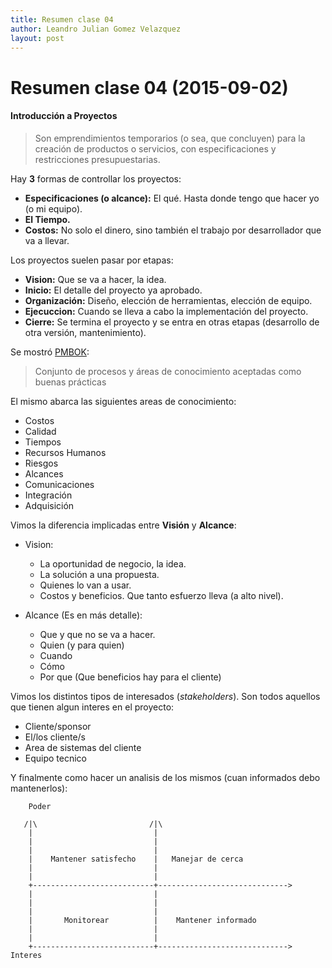 ```yaml
---
title: Resumen clase 04
author: Leandro Julian Gomez Velazquez
layout: post
---
```


Resumen clase 04 (2015-09-02)
==============================

#### Introducción a Proyectos

> Son emprendimientos temporarios (o sea, que concluyen) para la creación de productos o servicios, con especificaciones y restricciones presupuestarias.

Hay __3__ formas de controllar los proyectos:
- __Especificaciones (o alcance):__ El qué. Hasta donde tengo que hacer yo (o mi equipo).
- __El Tiempo.__
- __Costos:__ No solo el dinero, sino también el trabajo por desarrollador que va a llevar.

Los proyectos suelen pasar por etapas:
- __Vision:__ Que se va a hacer, la idea.
- __Inicio:__ El detalle del proyecto ya aprobado.
- __Organización:__ Diseño, elección de herramientas, elección de equipo.
- __Ejecuccion:__ Cuando se lleva a cabo la implementación del proyecto.
- __Cierre:__ Se termina el proyecto y se entra en otras etapas (desarrollo de otra versión, mantenimiento).


Se mostró [PMBOK](https://www.pmi.org/PMBOK-Guide-and-Standards.aspx):
> Conjunto de procesos y áreas de conocimiento aceptadas como buenas prácticas

El mismo abarca las siguientes areas de conocimiento:
* Costos
* Calidad
* Tiempos
* Recursos Humanos
* Riesgos
* Alcances
* Comunicaciones
* Integración
* Adquisición


Vimos la diferencia implicadas entre __Visión__ y __Alcance__:

* Vision:
    - La oportunidad de negocio, la idea.
    - La solución a una propuesta.
    - Quienes lo van a usar.
    - Costos y beneficios. Que tanto esfuerzo lleva (a alto nivel).

* Alcance (Es en más detalle):
    - Que y que no se va a hacer.
    - Quien (y para quien)
    - Cuando
    - Cómo
    - Por que (Que beneficios hay para el cliente)


Vimos los distintos tipos de interesados (*stakeholders*). 
Son todos aquellos que tienen algun interes en el proyecto:

- Cliente/sponsor
- El/los cliente/s
- Area de sistemas del cliente
- Equipo tecnico

Y finalmente como hacer un analisis de los mismos (cuan informados debo mantenerlos):

        Poder

       /|\                         /|\
        |                           |                           
        |                           |                           
        |                           |                           
        |    Mantener satisfecho    |   Manejar de cerca        
        |                           |                           
        |                           |                           
        +---------------------------+----------------------------->
        |                           |                           
        |                           |                           
        |                           |                           
        |       Monitorear          |    Mantener informado     
        |                           |                           
        |                           |                           
        +---------------------------+-----------------------------> Interes